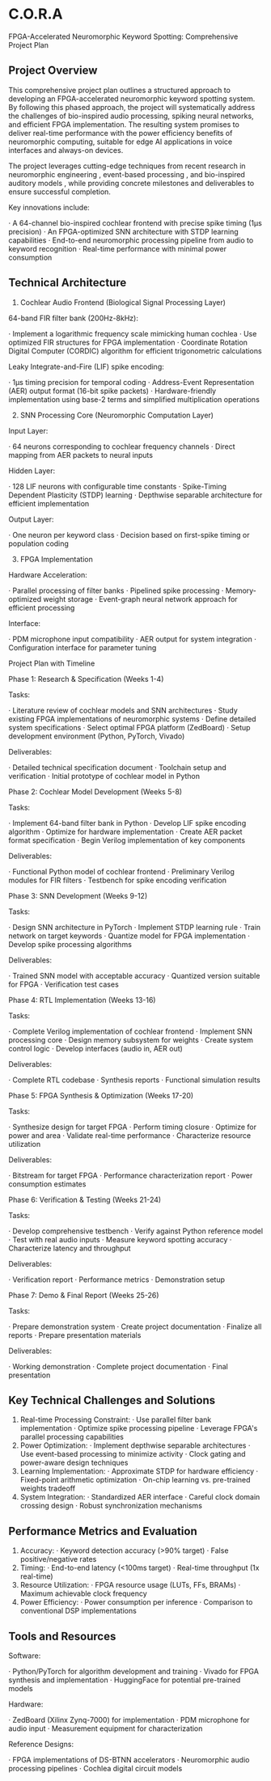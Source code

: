# C.O.R.A

FPGA-Accelerated Neuromorphic Keyword Spotting: Comprehensive Project Plan

## Project Overview

This comprehensive project plan outlines a structured approach to developing an FPGA-accelerated neuromorphic keyword spotting system. By following this phased approach, the project will systematically address the challenges of bio-inspired audio processing, spiking neural networks, and efficient FPGA implementation. The resulting system promises to deliver real-time performance with the power efficiency benefits of neuromorphic computing, suitable for edge AI applications in voice interfaces and always-on devices.

The project leverages cutting-edge techniques from recent research in neuromorphic engineering , event-based processing , and bio-inspired auditory models , while providing concrete milestones and deliverables to ensure successful completion.

Key innovations include:

· A 64-channel bio-inspired cochlear frontend with precise spike timing (1μs precision)
· An FPGA-optimized SNN architecture with STDP learning capabilities
· End-to-end neuromorphic processing pipeline from audio to keyword recognition
· Real-time performance with minimal power consumption

## Technical Architecture

1. Cochlear Audio Frontend (Biological Signal Processing Layer)

64-band FIR filter bank (200Hz-8kHz):

· Implement a logarithmic frequency scale mimicking human cochlea
· Use optimized FIR structures for FPGA implementation 
· Coordinate Rotation Digital Computer (CORDIC) algorithm for efficient trigonometric calculations 

Leaky Integrate-and-Fire (LIF) spike encoding:

· 1μs timing precision for temporal coding
· Address-Event Representation (AER) output format (16-bit spike packets)
· Hardware-friendly implementation using base-2 terms and simplified multiplication operations 

2. SNN Processing Core (Neuromorphic Computation Layer)

Input Layer:

· 64 neurons corresponding to cochlear frequency channels
· Direct mapping from AER packets to neural inputs

Hidden Layer:

· 128 LIF neurons with configurable time constants
· Spike-Timing Dependent Plasticity (STDP) learning
· Depthwise separable architecture for efficient implementation 

Output Layer:

· One neuron per keyword class
· Decision based on first-spike timing or population coding 

3. FPGA Implementation

Hardware Acceleration:

· Parallel processing of filter banks
· Pipelined spike processing
· Memory-optimized weight storage 
· Event-graph neural network approach for efficient processing 

Interface:

· PDM microphone input compatibility 
· AER output for system integration
· Configuration interface for parameter tuning

Project Plan with Timeline

Phase 1: Research & Specification (Weeks 1-4)

Tasks:

· Literature review of cochlear models and SNN architectures 
· Study existing FPGA implementations of neuromorphic systems 
· Define detailed system specifications
· Select optimal FPGA platform (ZedBoard)
· Setup development environment (Python, PyTorch, Vivado)

Deliverables:

· Detailed technical specification document
· Toolchain setup and verification
· Initial prototype of cochlear model in Python

Phase 2: Cochlear Model Development (Weeks 5-8)

Tasks:

· Implement 64-band filter bank in Python
· Develop LIF spike encoding algorithm
· Optimize for hardware implementation
· Create AER packet format specification
· Begin Verilog implementation of key components

Deliverables:

· Functional Python model of cochlear frontend
· Preliminary Verilog modules for FIR filters
· Testbench for spike encoding verification

Phase 3: SNN Development (Weeks 9-12)

Tasks:

· Design SNN architecture in PyTorch
· Implement STDP learning rule
· Train network on target keywords
· Quantize model for FPGA implementation
· Develop spike processing algorithms

Deliverables:

· Trained SNN model with acceptable accuracy
· Quantized version suitable for FPGA
· Verification test cases

Phase 4: RTL Implementation (Weeks 13-16)

Tasks:

· Complete Verilog implementation of cochlear frontend
· Implement SNN processing core
· Design memory subsystem for weights
· Create system control logic
· Develop interfaces (audio in, AER out)

Deliverables:

· Complete RTL codebase
· Synthesis reports
· Functional simulation results

Phase 5: FPGA Synthesis & Optimization (Weeks 17-20)

Tasks:

· Synthesize design for target FPGA
· Perform timing closure
· Optimize for power and area
· Validate real-time performance
· Characterize resource utilization

Deliverables:

· Bitstream for target FPGA
· Performance characterization report
· Power consumption estimates

Phase 6: Verification & Testing (Weeks 21-24)

Tasks:

· Develop comprehensive testbench
· Verify against Python reference model
· Test with real audio inputs
· Measure keyword spotting accuracy
· Characterize latency and throughput

Deliverables:

· Verification report
· Performance metrics
· Demonstration setup

Phase 7: Demo & Final Report (Weeks 25-26)

Tasks:

· Prepare demonstration system
· Create project documentation
· Finalize all reports
· Prepare presentation materials

Deliverables:

· Working demonstration
· Complete project documentation
· Final presentation

## Key Technical Challenges and Solutions

1. Real-time Processing Constraint:
   · Use parallel filter bank implementation 
   · Optimize spike processing pipeline 
   · Leverage FPGA's parallel processing capabilities 
2. Power Optimization:
   · Implement depthwise separable architectures 
   · Use event-based processing to minimize activity 
   · Clock gating and power-aware design techniques
3. Learning Implementation:
   · Approximate STDP for hardware efficiency 
   · Fixed-point arithmetic optimization
   · On-chip learning vs. pre-trained weights tradeoff
4. System Integration:
   · Standardized AER interface 
   · Careful clock domain crossing design
   · Robust synchronization mechanisms

## Performance Metrics and Evaluation

1. Accuracy:
   · Keyword detection accuracy (>90% target) 
   · False positive/negative rates
2. Timing:
   · End-to-end latency (<100ms target)
   · Real-time throughput (1x real-time)
3. Resource Utilization:
   · FPGA resource usage (LUTs, FFs, BRAMs)
   · Maximum achievable clock frequency
4. Power Efficiency:
   · Power consumption per inference
   · Comparison to conventional DSP implementations

## Tools and Resources

Software:

· Python/PyTorch for algorithm development and training
· Vivado for FPGA synthesis and implementation
· HuggingFace for potential pre-trained models

Hardware:

· ZedBoard (Xilinx Zynq-7000) for implementation
· PDM microphone for audio input 
· Measurement equipment for characterization

Reference Designs:

· FPGA implementations of DS-BTNN accelerators 
· Neuromorphic audio processing pipelines 
· Cochlea digital circuit models 
